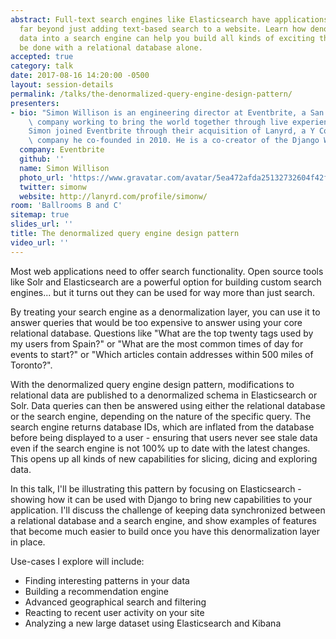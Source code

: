 ```yaml
---
abstract: Full-text search engines like Elasticsearch have applications that stretch
  far beyond just adding text-based search to a website. Learn how denormalizing your
  data into a search engine can help you build all kinds of exciting things that couldn't
  be done with a relational database alone.
accepted: true
category: talk
date: 2017-08-16 14:20:00 -0500
layout: session-details
permalink: /talks/the-denormalized-query-engine-design-pattern/
presenters:
- bio: "Simon Willison is an engineering director at Eventbrite, a San Francisco ticketing\
    \ company working to bring the world together through live experiences.\r\n\r\n\
    Simon joined Eventbrite through their acquisition of Lanyrd, a Y Combinator funded\
    \ company he co-founded in 2010. He is a co-creator of the Django Web Framework."
  company: Eventbrite
  github: ''
  name: Simon Willison
  photo_url: 'https://www.gravatar.com/avatar/5ea472afda25132732604f42f5256d79?s=400'
  twitter: simonw
  website: http://lanyrd.com/profile/simonw/
room: 'Ballrooms B and C'
sitemap: true
slides_url: ''
title: The denormalized query engine design pattern
video_url: ''
---
```


Most web applications need to offer search functionality. Open source tools like Solr and Elasticsearch are a powerful option for building custom search engines... but it turns out they can be used for way more than just search.

By treating your search engine as a denormalization layer, you can use it to answer queries that would be too expensive to answer using your core relational database. Questions like "What are the top twenty tags used by my users from Spain?" or "What are the most common times of day for events to start?" or "Which articles contain addresses within 500 miles of Toronto?".

With the denormalized query engine design pattern, modifications to relational data are published to a denormalized schema in Elasticsearch or Solr. Data queries can then be answered using either the relational database or the search engine, depending on the nature of the specific query. The search engine returns database IDs, which are inflated from the database before being displayed to a user - ensuring that users never see stale data even if the search engine is not 100% up to date with the latest changes. This opens up all kinds of new capabilities for slicing, dicing and exploring data.

In this talk, I'll be illustrating this pattern by focusing on Elasticsearch - showing how it can be used with Django to bring new capabilities to your application. I'll discuss the challenge of keeping data synchronized between a relational database and a search engine, and show examples of features that become much easier to build once you have this denormalization layer in place.

Use-cases I explore will include:
* Finding interesting patterns in your data
* Building a recommendation engine
* Advanced geographical search and filtering
* Reacting to recent user activity on your site
* Analyzing a new large dataset using Elasticsearch and Kibana
